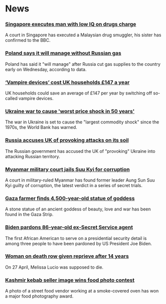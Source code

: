 # News
### [Singapore executes man with low IQ on drugs charge](https://www.bbc.com/news/world-asia-61239221)
A court in Singapore has executed a Malaysian drug smuggler, his sister has confirmed to the BBC. 
### [Poland says it will manage without Russian gas](https://www.bbc.com/news/business-61237519)
Poland has said it "will manage" after Russia cut gas supplies to the country early on Wednesday, according to data.
### [‘Vampire devices’ cost UK households £147 a year](https://www.bbc.com/news/technology-61235367)
UK households could save an average of £147 per year by switching off so-called vampire devices.
### [Ukraine war to cause 'worst price shock in 50 years'](https://www.bbc.com/news/business-61235528)
The war in Ukraine is set to cause the "largest commodity shock" since the 1970s, the World Bank has warned. 
### [Russia accuses UK of provoking attacks on its soil](https://www.bbc.com/news/uk-61235301)
The Russian government has accused the UK of "provoking" Ukraine into attacking Russian territory.
### [Myanmar military court jails Suu Kyi for corruption](https://www.bbc.com/news/world-asia-61239881)
A court in military-ruled Myanmar has found former leader Aung Sun Suu Kyi guilty of corruption, the latest verdict in a series of secret trials.
### [Gaza farmer finds 4,500-year-old statue of goddess](https://www.bbc.com/news/world-middle-east-61228553)
A stone statue of an ancient goddess of beauty, love and war has been found in the Gaza Strip.  
### [Biden pardons 86-year-old ex-Secret Service agent](https://www.bbc.com/news/world-us-canada-61232241)
The first African American to serve on a presidential security detail is among three people to have been pardoned by US President Joe Biden.
### [Woman on death row given reprieve after 14 years](https://www.bbc.com/news/world-us-canada-61220975)
On 27 April, Melissa Lucio was supposed to die.
### [Kashmir kebab seller image wins food photo contest](https://www.bbc.com/news/in-pictures-61222913)
A photo of a street food vendor working at a smoke-covered oven has won a major food photography award. 
